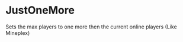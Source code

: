 JustOneMore
===========

Sets the max players to one more then the current online players (Like Mineplex)
